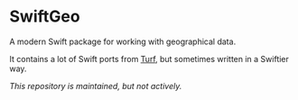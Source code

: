# SwiftGeo

A modern Swift package for working with geographical data.

It contains a lot of Swift ports from [Turf](https://github.com/Turfjs/turf),
but sometimes written in a Swiftier way.

*This repository is maintained, but not actively.*
